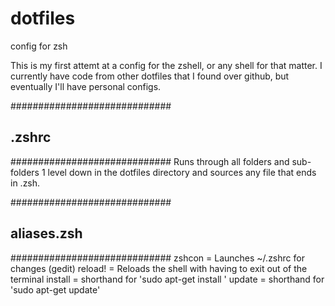 dotfiles
========

config for zsh

This is my first attemt at a config for the zshell, or any shell for that matter. I currently have code from other dotfiles that I found over github, but eventually I'll have personal configs.

#############################
## .zshrc ###################
#############################
Runs through all folders and sub-folders 1 level down in the dotfiles directory and sources any file that ends in .zsh. 


#############################
## aliases.zsh ##############
#############################
zshcon = Launches ~/.zshrc for changes (gedit)
reload! = Reloads the shell with having to exit out of the terminal
install = shorthand for 'sudo apt-get install '
update = shorthand for 'sudo apt-get update'

